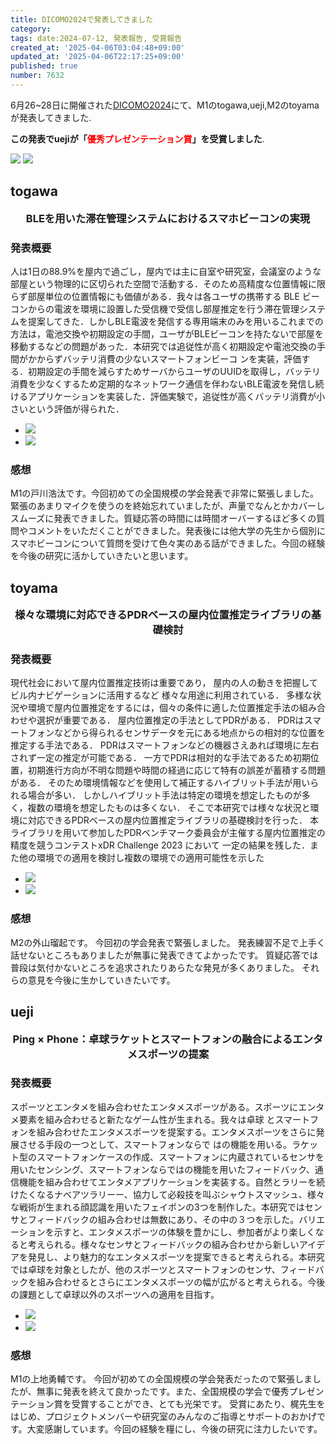 ```yaml
---
title: DICOMO2024で発表してきました
category:
tags: date:2024-07-12, 発表報告, 受賞報告
created_at: '2025-04-06T03:04:48+09:00'
updated_at: '2025-04-06T22:17:25+09:00'
published: true
number: 7632
---
```


6月26~28日に開催された[DICOMO2024](https://dicomo.org/)にて、M1のtogawa,ueji,M2のtoyamaが発表してきました.

**この発表でuejiが「<span style="color:red;">優秀プレゼンテーション賞</span>」を受賞しました**.

<img src="https://img.esa.io/uploads/production/attachments/13979/2025/04/06/148142/6cc652ea-9147-45e0-8113-f2cb19ca6c7f.webp"  />
<img src="https://img.esa.io/uploads/production/attachments/13979/2025/04/06/148142/bd02f0d2-64ee-48ba-b2c1-4320cb4c8bf2.webp"  />

## togawa
<p style="text-align:center; font-weight:bold; font-size:1.17em;">BLEを用いた滞在管理システムにおけるスマホビーコンの実現</p>

### 発表概要
人は1日の88.9%を屋内で過ごし，屋内では主に自室や研究室，会議室のような部屋という物理的に区切られた空間で活動する．そのため高精度な位置情報に限らず部屋単位の位置情報にも価値がある．我々は各ユーザの携帯する BLE ビーコンからの電波を環境に設置した受信機で受信し部屋推定を行う滞在管理システムを提案してきた．しかしBLE電波を発信する専用端末のみを用いるこれまでの方法は，電池交換や初期設定の手間，ユーザがBLEビーコンを持たないで部屋を移動するなどの問題があった．本研究では追従性が高く初期設定や電池交換の手間がかからずバッテリ消費の少ないスマートフォンビーコ ンを実装，評価する．初期設定の手間を減らすためサーバからユーザのUUIDを取得し，バッテリ消費を少なくするため定期的なネットワーク通信を伴わないBLE電波を発信し続けるアプリケーションを実装した．評価実験で，追従性が高くバッテリ消費が小さいという評価が得られた．

<div class="img-container">
    <ul class ="slider">
    <li><img src="https://img.esa.io/uploads/production/attachments/13979/2025/04/06/148142/b2c54724-90e8-4f67-a6f1-7a47e02df2f0.webp"  /></li>
     <li><img src="https://img.esa.io/uploads/production/attachments/13979/2025/04/06/148142/b51c2af1-68d3-4307-a07b-3bdbf54a6fc5.webp"  /></li>
    </ul>
 </div>


### 感想
M1の戸川浩汰です。今回初めての全国規模の学会発表で非常に緊張しました。緊張のあまりマイクを使うのを終始忘れていましたが、声量でなんとかカバーしスムーズに発表できました。質疑応答の時間には時間オーバーするほど多くの質問やコメントをいただくことができました。発表後には他大学の先生から個別にスマホビーコンについて質問を受けて色々実のある話ができました。今回の経験を今後の研究に活かしていきたいと思います。


## toyama
<p style="text-align:center; font-weight:bold; font-size:1.17em;">様々な環境に対応できるPDRベースの屋内位置推定ライブラリの基礎検討</p>

### 発表概要
現代社会において屋内位置推定技術は重要であり，
屋内の人の動きを把握してビル内ナビゲーションに活用するなど
様々な用途に利用されている．
多様な状況や環境で屋内位置推定をするには，個々の条件に適した位置推定手法の組み合わせや選択が重要である．
屋内位置推定の手法としてPDRがある．
PDRはスマートフォンなどから得られるセンサデータを元にある地点からの相対的な位置を推定する手法である．
PDRはスマートフォンなどの機器さえあれば環境に左右されず一定の推定が可能である．
一方でPDRは相対的な手法であるため初期位置，初期進行方向が不明な問題や時間の経過に応じて特有の誤差が蓄積する問題がある．
そのため環境情報などを使用して補正するハイブリット手法が用いられる場合が多い．
しかしハイブリット手法は特定の環境を想定したものが多く，複数の環境を想定したものは多くない．
そこで本研究では様々な状況と環境に対応できるPDRベースの屋内位置推定ライブラリの基礎検討を行った．
本ライブラリを用いて参加したPDRベンチマーク委員会が主催する屋内位置推定の精度を競うコンテストxDR Challenge 2023 において
一定の結果を残した．また他の環境での適用を検討し複数の環境での適用可能性を示した

<div class="img-container">
    <ul class ="slider">
    <li><img src="https://img.esa.io/uploads/production/attachments/13979/2025/04/06/148142/3784afcd-c39a-4007-94ae-53d4f18917f5.webp"  /></li>
     <li><img src="https://img.esa.io/uploads/production/attachments/13979/2025/04/06/148142/5ece1f77-ba29-4cf3-8c8c-f86f4a1ae695.webp"  /></li>
    </ul>
 </div>

### 感想
M2の外山瑠起です。
今回初の学会発表で緊張しました。
発表練習不足で上手く話せないところもありましたが無事に発表できてよかったです。
質疑応答では普段は気付かないところを追求されたりあらたな発見が多くありました。
それらの意見を今後に生かしていきたいです。

## ueji
<p style="text-align:center; font-weight:bold; font-size:1.17em;">Ping × Phone：卓球ラケットとスマートフォンの融合によるエンタメスポーツの提案</p>

### 発表概要
スポーツとエンタメを組み合わせたエンタメスポーツがある。スポーツにエンタメ要素を組み合わせると新たなゲーム性が生まれる。我々は卓球
とスマートフォンを組み合わせたエンタメスポーツを提案する。エンタメスポーツをさらに発展させる手段の一つとして、スマートフォンならで
はの機能を用いる。ラケット型のスマートフォンケースの作成、スマートフォンに内蔵されているセンサを用いたセンシング、スマートフォンならではの機能を用いたフィードバック、通信機能を組み合わせてエンタメアプリケーションを実装する。自然とラリーを続けたくなるナベアツラリーー、協力して必殺技を叫ぶシャウトスマッシュ、様々な戦術が生まれる顔認識を用いたフェイポンの3つを制作した。本研究ではセンサとフィードバックの組み合わせは無数にあり、その中の３つを示した。バリエーションを示すと、エンタメスポーツの体験を豊かにし、参加者がより楽しくなると考えられる。様々なセンサとフィードバックの組み合わせから新しいアイデアを発見し、より魅力的なエンタメスポーツを提案できると考えられる。本研究では卓球を対象としたが、他のスポーツとスマートフォンのセンサ、フィードバックを組み合わせるとさらにエンタメスポーツの幅が広がると考えられる。今後の課題として卓球以外のスポーツへの適用を目指す。


<div class="img-container">
    <ul class ="slider">
    <li><img src="https://img.esa.io/uploads/production/attachments/13979/2025/04/06/148142/e09d2783-ed45-4de5-abce-d2baed09f065.webp"  /></li>
     <li><img src="https://img.esa.io/uploads/production/attachments/13979/2025/04/06/148142/122ef740-5b2a-4445-8d69-e2d24f710f18.webp"  /></li>
    </ul>
 </div>

### 感想
M1の上地勇輔です。
今回が初めての全国規模の学会発表だったので緊張しましたが、無事に発表を終えて良かったです。また、全国規模の学会で優秀プレゼンテーション賞を受賞することができ、とても光栄です。 受賞にあたり、梶先生をはじめ、プロジェクトメンバーや研究室のみんなのご指導とサポートのおかげです。大変感謝しています。今回の経験を糧にし、今後の研究に注力したいです。



